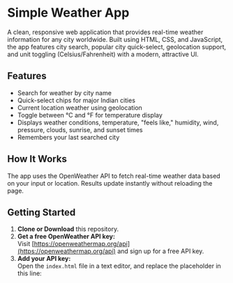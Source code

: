 # Simple Weather App

A clean, responsive web application that provides real-time weather information for any city worldwide. Built using HTML, CSS, and JavaScript, the app features city search, popular city quick-select, geolocation support, and unit toggling (Celsius/Fahrenheit) with a modern, attractive UI.

## Features

- Search for weather by city name
- Quick-select chips for major Indian cities
- Current location weather using geolocation
- Toggle between °C and °F for temperature display
- Displays weather conditions, temperature, "feels like," humidity, wind, pressure, clouds, sunrise, and sunset times
- Remembers your last searched city

## How It Works

The app uses the OpenWeather API to fetch real-time weather data based on your input or location. Results update instantly without reloading the page.

## Getting Started

1. **Clone or Download** this repository.
2. **Get a free OpenWeather API key:**  
   Visit [https://openweathermap.org/api](https://openweathermap.org/api) and sign up for a free API key.
3. **Add your API key:**  
   Open the `index.html` file in a text editor, and replace the placeholder in this line:
